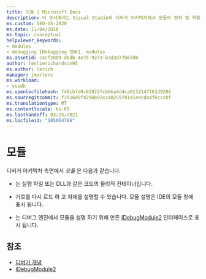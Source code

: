 ```yaml
---
title: 모듈 | Microsoft Docs
description: 이 문서에서는 Visual Studio의 디버거 아키텍처에서 모듈의 정의 및 역할에 대해 설명 합니다.
ms.custom: SEO-VS-2020
ms.date: 11/04/2016
ms.topic: conceptual
helpviewer_keywords:
- modules
- debugging [Debugging SDK], modules
ms.assetid: c4cf2809-dbdb-4e75-9273-b3d3d77b67d0
author: leslierichardson95
ms.author: lerich
manager: jmartens
ms.workload:
- vssdk
ms.openlocfilehash: f40cb7d0c65822fcb6ba4d4ca0132147f62d9286
ms.sourcegitcommit: f2916d8fd296b92cc402597d1d1eecda4f6cccbf
ms.translationtype: MT
ms.contentlocale: ko-KR
ms.lasthandoff: 03/25/2021
ms.locfileid: "105054766"
---
```

# <a name="modules"></a>모듈
디버거 아키텍처 측면에서 *모듈* 은 다음과 같습니다.

- 는 실행 파일 또는 DLL과 같은 코드의 물리적 컨테이너입니다.

- 기호를 다시 로드 하 고 자체를 설명할 수 있습니다. 모듈 설명은 IDE의 모듈 창에 표시 됩니다.

- 는 디버그 엔진에서 모듈을 설명 하기 위해 만든 [IDebugModule2](../../extensibility/debugger/reference/idebugmodule2.md) 인터페이스로 표시 됩니다.

## <a name="see-also"></a>참조
- [디버거 개념](../../extensibility/debugger/debugger-concepts.md)
- [IDebugModule2](../../extensibility/debugger/reference/idebugmodule2.md)
